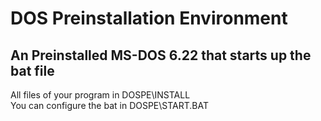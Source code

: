 # DOS Preinstallation Environment
## An Preinstalled MS-DOS 6.22 that starts up the bat file
All files of your program in DOSPE\INSTALL\
You can configure the bat in DOSPE\START.BAT

